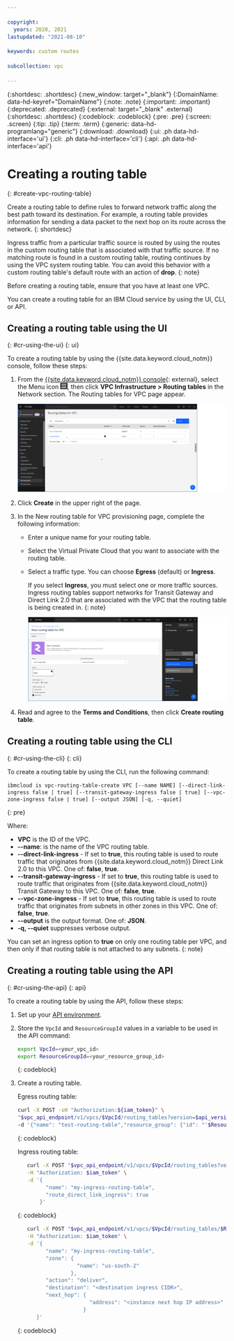 ```yaml
---

copyright:
  years: 2020, 2021
lastupdated: "2021-08-10"

keywords: custom routes

subcollection: vpc

---
```


{:shortdesc: .shortdesc}
{:new_window: target="_blank"}
{:DomainName: data-hd-keyref="DomainName"}
{:note: .note}
{:important: .important}
{:deprecated: .deprecated}
{:external: target="_blank" .external}
{:shortdesc: .shortdesc}
{:codeblock: .codeblock}
{:pre: .pre}
{:screen: .screen}
{:tip: .tip}
{:term: .term}
{:generic: data-hd-programlang="generic"}
{:download: .download}
{:ui: .ph data-hd-interface='ui'}
{:cli: .ph data-hd-interface='cli'}
{:api: .ph data-hd-interface='api'}

# Creating a routing table
{: #create-vpc-routing-table}

Create a routing table to define rules to forward network traffic along the best path toward its destination. For example, a routing table provides information for sending a data packet to the next hop on its route across the network.
{: shortdesc}

Ingress traffic from a particular traffic source is routed by using the routes in the custom routing table that is associated with that traffic source. If no matching route is found in
a custom routing table, routing continues by using the VPC system routing table. You can avoid this behavior with a custom routing table's default route with an action of **drop**.
{: note}

Before creating a routing table, ensure that you have at least one VPC. 

You can create a routing table for an IBM Cloud service by using the UI, CLI, or API. 

## Creating a routing table using the UI
{: #cr-using-the-ui}
{: ui}

To create a routing table by using the {{site.data.keyword.cloud_notm}} console, follow these steps:

1. From the [{{site.data.keyword.cloud_notm}} console](https://{DomainName}/vpc-ext){: external}, select the Menu icon ![Menu icon](/images/menu_icon.png), then click **VPC Infrastructure > Routing tables** in the Network section. The Routing tables for VPC page appear.

     ![Routing tables for VPC page](./images/cr-routing-tables-page.png)

1. Click **Create** in the upper right of the page.
1. In the New routing table for VPC provisioning page, complete the following information:

   * Enter a unique name for your routing table.
   * Select the Virtual Private Cloud that you want to associate with the routing table.
   * Select a traffic type. You can choose **Egress** (default) or **Ingress**.

      If you select **Ingress**, you must select one or more traffic sources. Ingress routing tables support networks for Transit Gateway and Direct Link 2.0 that are associated with the VPC that the routing table is being created in.
      {: note}

      ![Routing table creation page](./images/cr-create-routing-table.png)

1. Read and agree to the **Terms and Conditions**, then click **Create routing table**.  

## Creating a routing table using the CLI
{: #cr-using-the-cli}
{: cli}

To create a routing table by using the CLI, run the following command:

```
ibmcloud is vpc-routing-table-create VPC [--name NAME] [--direct-link-ingress false | true] [--transit-gateway-ingress false | true] [--vpc-zone-ingress false | true] [--output JSON] [-q, --quiet]
```
{: pre}

Where:

- **VPC** is the ID of the VPC.
- **--name**: is the name of the VPC routing table.
- **--direct-link-ingress** - If set to **true**, this routing table is used to route traffic that originates from {{site.data.keyword.cloud_notm}} Direct Link 2.0 to this VPC. One of: **false**, **true**.
- **--transit-gateway-ingress** - If set to **true**, this routing table is used to route traffic that originates from {{site.data.keyword.cloud_notm}} Transit Gateway to this VPC. One of: **false**, **true**.
- **--vpc-zone-ingress** - If set to **true**, this routing table is used to route traffic that originates from subnets in other zones in this VPC. One of: **false**, **true**.
- **--output** is the output format. One of: **JSON**.
- **-q, --quiet** suppresses verbose output.

You can set an ingress option to **true** on only one routing table per VPC, and then only if that routing table is not attached to any subnets.
{: note}

## Creating a routing table using the API
{: #cr-using-the-api}
{: api}

To create a routing table by using the API, follow these steps:

1. Set up your [API environment](/docs/vpc?topic=vpc-set-up-environment#api-prerequisites-setup).
1. Store the `VpcId` and `ResourceGroupId` values in a variable to be used in the API command:

    ```sh
    export VpcId=<your_vpc_id>
    export ResourceGroupId=<your_resource_group_id>
    ```
    {: codeblock}

1.  Create a routing table.

    Egress routing table:

    ```sh
    curl -X POST -sH "Authorization:${iam_token}" \
    "$vpc_api_endpoint/v1/vpcs/$VpcId/routing_tables?version=$api_version&generation=2" \
    -d '{"name": "test-routing-table","resource_group": {"id": "'$ResourceGroupId'"}}'
    ```
    {: codeblock}

    Ingress routing table:   

    ```sh
       curl -X POST "$vpc_api_endpoint/v1/vpcs/$VpcId/routing_tables?version=$api_version&generation=2" \
       -H "Authorization: $iam_token" \
       -d '{
             "name": "my-ingress-routing-table",
             "route_direct_link_ingress": true
           }'
    ```
    {: codeblock}

    ```sh
       curl -X POST "$vpc_api_endpoint/v1/vpcs/$VpcId/routing_tables/$RoutingTableId/routes?version=$api_version&generation=2" \
       -H "Authorization: $iam_token" \
       -d '{
             "name": "my-ingress-routing-table",
             "zone": {
                       "name": "us-south-2"
                     },
             "action": "deliver",
             "destination": "<destination ingress CIDR>",
             "next_hop": {
                           "address": "<instance next hop IP address>"
                         }
          }'
    ```
    {: codeblock}
